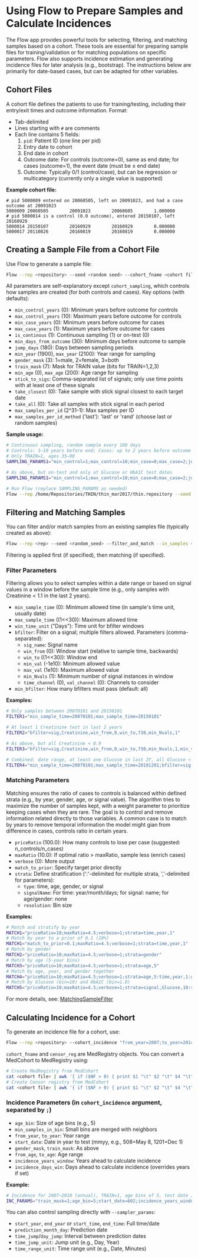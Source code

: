 
# Using Flow to Prepare Samples and Calculate Incidences

The Flow app provides powerful tools for selecting, filtering, and matching samples based on a cohort. These tools are essential for preparing sample files for training/validation or for matching populations on specific parameters. Flow also supports incidence estimation and generating incidence files for later analysis (e.g., bootstrap). The instructions below are primarily for date-based cases, but can be adapted for other variables.

## Cohort Files

A cohort file defines the patients to use for training/testing, including their entry/exit times and outcome information. Format:

- Tab-delimited
- Lines starting with `#` are comments
- Each line contains 5 fields:
    1. `pid`: Patient ID (one line per pid)
    2. Entry date to cohort
    3. End date in cohort
    4. Outcome date: For controls (outcome=0), same as end date; for cases (outcome=1), the event date (must be ≤ end date)
    5. Outcome: Typically 0/1 (control/case), but can be regression or multicategory (currently only a single value is supported)

**Example cohort file:**
```
# pid 5000009 entered on 20060505, left on 20091023, and had a case outcome at 20091023
5000009 20060505        20091023        20060605        1.000000
# pid 5000014 is a control (0.0 outcome), entered 20150107, left 20160929
5000014 20150107        20160929        20160929        0.000000
5000017 20110826        20160819        20160819        0.000000
```

## Creating a Sample File from a Cohort File

Use Flow to generate a sample file:

```bash
Flow --rep <repository> --seed <random seed> --cohort_fname <cohort file> --cohort_sampling <sampling parameters> --out_samples <output samples file>
```

All parameters are self-explanatory except `cohort_sampling`, which controls how samples are created (for both controls and cases). Key options (with defaults):

- `min_control_years` (0): Minimum years before outcome for controls
- `max_control_years` (10): Maximum years before outcome for controls
- `min_case_years` (0): Minimum years before outcome for cases
- `max_case_years` (1): Maximum years before outcome for cases
- `is_continous` (1): Continuous sampling (1) or on-test (0)
- `min_days_from_outcome` (30): Minimum days before outcome to sample
- `jump_days` (180): Days between sampling periods
- `min_year` (1900), `max_year` (2100): Year range for sampling
- `gender_mask` (3): 1=male, 2=female, 3=both
- `train_mask` (7): Mask for TRAIN value (bits for TRAIN=1,2,3)
- `min_age` (0), `max_age` (200): Age range for sampling
- `stick_to_sigs`: Comma-separated list of signals; only use time points with at least one of these signals
- `take_closest` (0): Take sample with stick signal closest to each target date
- `take_all` (0): Take all samples with stick signal in each period
- `max_samples_per_id` (2^31-1): Max samples per ID
- `max_samples_per_id_method` ('last'): 'last' or 'rand' (choose last or random samples)

**Sample usage:**

```bash
# Continuous sampling, random sample every 180 days
# Controls: 1–10 years before end; Cases: up to 2 years before outcome
# Only TRAIN=1, ages 35–90
SAMPLING_PARAMS1="min_control=1;max_control=10;min_case=0;max_case=2;jump_days=180;train_mask=1;min_age=35;max_age=90"

# As above, but on-test and only at Glucose or HbA1C test dates
SAMPLING_PARAMS1="min_control=1;max_control=10;min_case=0;max_case=2;jump_days=180;train_mask=1;min_age=35;max_age=90;is_continous=0;stick_to_sigs=Glucose,HbA1C"

# Run Flow (replace SAMPLING_PARAMS as needed)
Flow --rep /home/Repositories/THIN/thin_mar2017/thin.repository --seed 123 --cohort_fname ./pre2d.cohort --cohort_sampling ${SAMPLING_PARAMS} --out_samples ./temp.samples
```

## Filtering and Matching Samples

You can filter and/or match samples from an existing samples file (typically created as above):

```bash
Flow --rep <rep> --seed <random_seed> --filter_and_match --in_samples <input samples file> --out_samples <output samples file> --filter_params <filter params> --match_params <match params>
```
Filtering is applied first (if specified), then matching (if specified).

### Filter Parameters

Filtering allows you to select samples within a date range or based on signal values in a window before the sample time (e.g., only samples with Creatinine < 1.1 in the last 2 years).

- `min_sample_time` (0): Minimum allowed time (in sample's time unit, usually date)
- `max_sample_time` ((1<<30)): Maximum allowed time
- `win_time_unit` ("Days"): Time unit for bfilter windows
- `bfilter`: Filter on a signal; multiple filters allowed. Parameters (comma-separated):
    - `sig_name`: Signal name
    - `win_from` (0): Window start (relative to sample time, backwards)
    - `win_to` ((1<<30)): Window end
    - `min_val` (-1e10): Minimum allowed value
    - `max_val` (1e10): Maximum allowed value
    - `min_Nvals` (1): Minimum number of signal instances in window
    - `time_channel` (0), `val_channel` (0): Channels to consider
- `min_bfilter`: How many bfilters must pass (default: all)

**Examples:**

```bash
# Only samples between 20070101 and 20150101
FILTER1="min_sample_time=20070101;max_sample_time=20150101"

# At least 1 Creatinine test in last 2 years
FILTER2="bfilter=sig,Creatinine,win_from,0,win_to,730,min_Nvals,1"

# As above, but all Creatinine < 0.9
FILTER3="bfilter=sig,Creatinine,win_from,0,win_to,730,min_Nvals,1,min_val=0,max_val=0.9"

# Combined: date range, at least one Glucose in last 2Y, all Glucose < 100 in last 5Y, all HbA1C < 5.7 in last 5Y
FILTER4="min_sample_time=20070101;max_sample_time=20101201;bfilter=sig,Creatinine,win_from,0,win_to,730,min_Nvals,1;bfilter=sig,Creatinine,win_from,0,win_to,1825,min_val,0,max_val,100;bfilter=sig,HbA1C,win_from,0,win_to,1825,min_val,0,max_val,5.7"
```

### Matching Parameters

Matching ensures the ratio of cases to controls is balanced within defined strata (e.g., by year, gender, age, or signal value). The algorithm tries to maximize the number of samples kept, with a weight parameter to prioritize keeping cases when they are rare.
The goal is to control and remove information related directly to those variables. A common case is to match by years to remove temporal information the model might gian from difference in cases, controls ratio in certain years.

- `priceRatio` (100.0): How many controls to lose per case (suggested: n_controls/n_cases)
- `maxRatio` (10.0): If optimal ratio > maxRatio, sample less (enrich cases)
- `verbose` (0): More output
- `match_to_prior`: Specify target prior directly
- `strata`: Define stratification (':'-delimited for multiple strata, ','-delimited for parameters):
    - `type`: time, age, gender, or signal
    - `signalName`: For time: year/month/days; for signal: name; for age/gender: none
    - `resolution`: Bin size

**Examples:**

```bash
# Match and stratify by year
MATCH1="priceRatio=10;maxRatio=4.5;verbose=1;strata=time,year,1"
# Match by year to a prior of 0.1 (10%)
MATCH1="match_to_prior=0.1;maxRatio=4.5;verbose=1;strata=time,year,1"
# Match by gender
MATCH2="priceRatio=10;maxRatio=4.5;verbose=1;strata=gender"
# Match by age (5-year bins)
MATCH3="priceRatio=10;maxRatio=4.5;verbose=1;strata=age,5"
# Match by age, year, and gender together
MATCH4="priceRatio=10;maxRatio=4.5;verbose=1;strata=age,5:time,year,1:gender"
# Match by Glucose (bin=10) and HbA1C (bin=1.0)
MATCH5="priceRatio=10;maxRatio=4.5;verbose=1;strata=signal,Glucose,10:signal,HbA1C,1.0"
```
For more details, see: [MatchingSampleFilter](../../Infrastructure%20C%20Library/MedProcessTools%20Library/SampleFilter/MatchingSampleFilter.md)

## Calculating Incidence for a Cohort

To generate an incidence file for a cohort, use:

```bash
Flow --rep <repository> --cohort_incidence "from_year=2007;to_year=2014;from_age=40;to_age=80;age_bin=40;incidence_days_win=1825" --cohort_fname <cohort file> --cohort_incidence <incidence parameters> --out_incidence <incidence file> --censor_reg <censor registry> --use_kaplan_meir 1
```
`cohort_fname` and `censor_reg` are MedRegistry objects. You can convert a MedCohort to MedRegistry using:

```bash
# Create MedRegistry from MedCohort
cat <cohort file> | awk '{ if ($NF > 0) { print $1 "\t" $2 "\t" $4 "\t" "0";  print $1 "\t" $4 "\t" $3 "\t" "1" } else { print $1 "\t" $2 "\t" $3  "\t" "0" } }'
# Create Censor registry from MedCohort
cat <cohort file> | awk '{ if ($NF > 0) { print $1 "\t" $2 "\t" $4 "\t" "1" } else { print $1 "\t" $2 "\t" $3  "\t" "1" } }'
```

### Incidence Parameters (in `cohort_incidence` argument, separated by `;`)

- `age_bin`: Size of age bins (e.g., 5)
- `min_samples_in_bin`: Small bins are merged with neighbors
- `from_year`, `to_year`: Year range
- `start_date`: Date in year to test (mmyy, e.g., 508=May 8, 1201=Dec 1)
- `gender_mask`, `train_mask`: As above
- `from_age`, `to_age`: Age range
- `incidence_years_window`: Years ahead to calculate incidence
- `incidence_days_win`: Days ahead to calculate incidence (overrides years if set)

**Example:**

```bash
# Incidence for 2007–2010 (annual), TRAIN=1, age bins of 5, test date June 2nd
INC_PARAMS="train_mask=1;age_bin=5;start_date=602;incidence_years_window=1;from_year=2007;to_year=2010"
```

You can also control sampling directly with `--sampler_params`:

- `start_year`, `end_year` or `start_time`, `end_time`: Full time/date
- `prediction_month_day`: Prediction date
- `time_jump`/`day_jump`: Interval between prediction dates
- `time_jump_unit`: Jump unit (e.g., Day, Year)
- `time_range_unit`: Time range unit (e.g., Date, Minutes)
 
